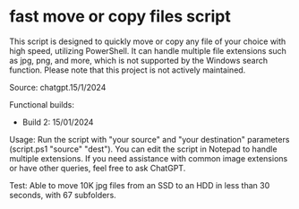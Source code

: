 # fast move or copy files script
This script is designed to quickly move or copy any file of your choice with high speed, utilizing PowerShell. It can handle multiple file extensions such as jpg, png, and more, which is not supported by the Windows search function. Please note that this project is not actively maintained.

Source: chatgpt.15/1/2024

Functional builds:
- Build 2: 15/01/2024

Usage: Run the script with "your source" and "your destination" parameters (script.ps1 "source" "dest"). You can edit the script in Notepad to handle multiple extensions. If you need assistance with common image extensions or have other queries, feel free to ask ChatGPT.

Test: Able to move 10K jpg files from an SSD to an HDD in less than 30 seconds, with 67 subfolders.

